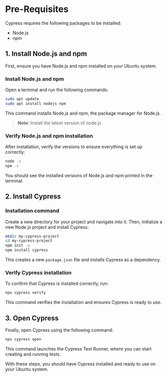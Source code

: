 
# Pre-Requisites

Cypress requires the following packages to be installed:

-   Node.js
-   npm

## 1. Install Node.js and npm

First, ensure you have Node.js and npm installed on your Ubuntu system.

### Install Node.js and npm

Open a terminal and run the following commands:

```bash
sudo apt update
sudo apt install nodejs npm
``` 

This command installs Node.js and npm, the package manager for Node.js.
>**Note**: Install the latest version of node.js 

### Verify Node.js and npm installation

After installation, verify the versions to ensure everything is set up correctly:

```bash
node -v
npm -v
```

You should see the installed versions of Node.js and npm printed in the terminal.

## 2. Install Cypress

### Installation command

Create a new directory for your project and navigate into it. Then, initialize a new Node.js project and install Cypress:

```bash
mkdir my-cypress-project
cd my-cypress-project
npm init -y
npm install cypress
```
This creates a new `package.json` file and installs Cypress as a dependency.

### Verify Cypress installation

To confirm that Cypress is installed correctly, run:

```bash
npx cypress verify
```

This command verifies the installation and ensures Cypress is ready to use.

## 3. Open Cypress

Finally, open Cypress using the following command:

```bash
npx cypress open 
```

This command launches the Cypress Test Runner, where you can start creating and running tests.

With these steps, you should have Cypress installed and ready to use on your Ubuntu system.
<!--stackedit_data:
eyJoaXN0b3J5IjpbNDkyNDkwNzk2LC03OTk2NDgwMzgsLTEyNj
A4NzYyMzVdfQ==
-->